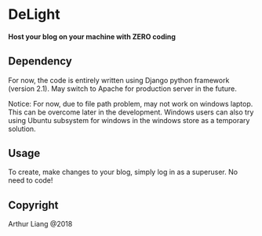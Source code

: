# DeLight
#### Host your blog on your machine with ZERO coding

## Dependency
For now, the code is entirely written using Django python framework (version 2.1).
May switch to Apache for production server in the future.

Notice: For now, due to file path problem, may not work on windows laptop. This can be overcome later in the development. Windows users can also try using Ubuntu subsystem for windows in the windows store as a temporary solution.

## Usage
To create, make changes to your blog, simply log in as a superuser. No need to code!

## Copyright
Arthur Liang @2018
